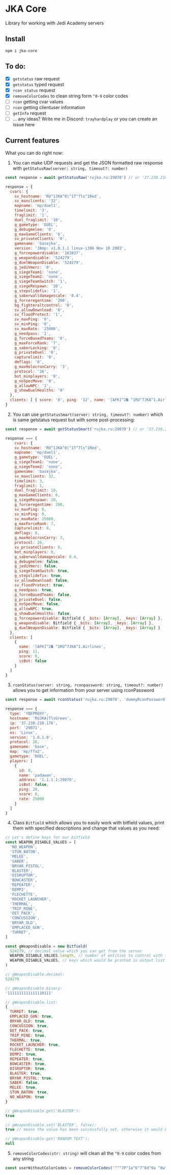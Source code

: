 # JKA Core
Library for working with Jedi Academy servers

## Install

```
npm i jka-core
```

## To do:
- [x] `getstatus` raw request
- [x] `getstatus` typed request
- [x] `rcon status` request
- [x] `removeColorCodes` to clean string form `^0-9` color codes
- [ ] `rcon` getting cvar values
- [ ] `rcon` getting clientuser information
- [ ] `getInfo` request
- [ ] ... any ideas? Write me in Discord: `trayhardplay` or you can create an issue here

## Current features
What you can do right now:

1. You can make UDP requests and get the JSON formatted raw response with `getStatusRaw(server: string, timeout?: number)`
```js
const response = await getStatusRaw('rujka.ru:29070') // or '37.230.210.176:29070'

response = {
  cvars: {
    sv_hostname: 'RU^1JKA^0|^1T^7ls^1Red',
    sv_maxclients: '32',
    mapname: 'mp/duel1',
    timelimit: '3',
    fraglimit: '1',
    duel_fraglimit: '10',
    g_gametype: 'DUEL',
    g_debugmelee: '0',
    g_maxGameClients: '6',
    sv_privateClients: '0',
    gamename: 'basejka',
    version: 'JAmp: v1.0.1.1 linux-i386 Nov 10 2003',
    g_forcepowerdisable: '163837',
    g_weapondisable: '524279',
    g_duelWeaponDisable: '524279',
    g_jediVmerc: '0',
    g_siegeTeam1: 'none',
    g_siegeTeam2: 'none',
    g_siegeTeamSwitch: '1',
    g_siegeRespawn: '20',
    g_stepslidefix: '1',
    g_saberwalldamagescale: '0.4',
    g_forceregentime: '200',
    bg_fighteraltcontrol: '0',
    sv_allowDownload: '0',
    sv_floodProtect: '1',
    sv_maxPing: '0',
    sv_minPing: '0',
    sv_maxRate: '25000',
    g_needpass: '1',
    g_forceBasedTeams: '0',
    g_maxForceRank: '7',
    g_saberLocking: '0',
    g_privateDuel: '0',
    capturelimit: '0',
    dmflags: '0',
    g_maxHolocronCarry: '3',
    protocol: '26',
    bot_minplayers: '0',
    g_noSpecMove: '0',
    g_allowNPC: '1',
    g_showDuelHealths: '0'
  },
  clients: [ { score: '0', ping: '12', name: '[AFK]^2� ^1RU^7JKA^1.Airlines' } ]
}
```
2. You can use `getStatusSmart(server: string, timeout?: number)` which is same getstatus request but with some post-processing:

```js
const response = await getStatusSmart('rujka.ru:29070') // or '37.230.210.176:29070'

response === {
    cvars: {
    sv_hostname: 'RU^1JKA^0|^1T^7ls^1Red',
    mapname: 'mp/duel1',
    g_gametype: 'DUEL',
    g_siegeTeam1: 'none',
    g_siegeTeam2: 'none',
    gamename: 'basejka',
    sv_maxclients: 32,
    timelimit: 3,
    fraglimit: 1,
    duel_fraglimit: 10,
    g_maxGameClients: 6,
    g_siegeRespawn: 20,
    g_forceregentime: 200,
    sv_maxPing: 0,
    sv_minPing: 0,
    sv_maxRate: 25000,
    g_maxForceRank: 7,
    capturelimit: 0,
    dmflags: 0,
    g_maxHolocronCarry: 3,
    protocol: 26,
    sv_privateClients: 0,
    bot_minplayers: 0,
    g_saberwalldamagescale: 0.4,
    g_debugmelee: false,
    g_jediVmerc: false,
    g_siegeTeamSwitch: true,
    g_stepslidefix: true,
    sv_allowDownload: false,
    sv_floodProtect: true,
    g_needpass: true,
    g_forceBasedTeams: false,
    g_privateDuel: false,
    g_noSpecMove: false,
    g_allowNPC: true,
    g_showDuelHealths: false,
    g_forcepowerdisable: Bitfield { _bits: [Array], _keys: [Array] },
    g_weapondisable: Bitfield { _bits: [Array], _keys: [Array] },
    g_duelWeaponDisable: Bitfield { _bits: [Array], _keys: [Array] }
  },
  clients: [
    {
      name: '[AFK]^2� ^1RU^7JKA^1.Airlines',
      ping: 11,
      score: 0,
      isBot: false
    }
  ]
}
```

3. `rconStatus(server: string, rconpassword: string, timeout?: number)` allows you to get information from your server using rconPassword
```js
const response = await rconStatus('rujka.ru:29070', 'dummyRconPassword')

response === {
  type: 'YBEPROXY',
  hostname: 'RUJKA|TlsGreen',
  ip: '37.230.210.176',
  port: '29071',
  os: 'Linux',
  version: '1.0.1.0',
  protocol: 26,
  gamename: 'base',
  map: 'mp/ffa2',
  gametype: 'DUEL',
  players: [
    {
      id: 0,
      name: 'padawan',
      address: '1.1.1.1:29070',
      isBot: false,
      ping: 20,
      score: 0,
      rate: 25000
    }  
  ]
}
```

4. Class `Bitfield` which allows you to easily work with bitfield values, print them with specified descriptions and change that values as you need:

```js
// Let's define keys for our bitfield
const WEAPON_DISABLE_VALUES = [
  'NO_WEAPON',
  'STUN_BATON',
  'MELEE',
  'SABER',
  'BRYAR_PISTOL',
  'BLASTER',
  'DISRUPTOR',
  'BOWCASTER',
  'REPEATER',
  'DEMP2',
  'FLECHETTE',
  'ROCKET_LAUNCHER',
  'THERMAL',
  'TRIP_MINE',
  'DET_PACK',
  'CONCUSSION',
  'BRYAR_OLD',
  'EMPLACED_GUN',
  'TURRET',
]

const gWeaponDisable = new Bitfield(
  524279, // decimal value which you can get from the server
  WEAPON_DISABLE_VALUES.length, // number of entities to control with this bitfield
  WEAPON_DISABLE_VALUES, // keys which would be printed in output list
)

// gWeaponDisable.decimal:
524279

// gWeaponDisable.binary:
'1111111111111110111'

// gWeaponDisable.list:
{
  TURRET: true,
  EMPLACED_GUN: true,
  BRYAR_OLD: true,
  CONCUSSION: true,
  DET_PACK: true,
  TRIP_MINE: true,
  THERMAL: true,
  ROCKET_LAUNCHER: true,
  FLECHETTE: true,
  DEMP2: true,
  REPEATER: true,
  BOWCASTER: true,
  DISRUPTOR: true,
  BLASTER: true,
  BRYAR_PISTOL: true,
  SABER: false,
  MELEE: true,
  STUN_BATON: true,
  NO_WEAPON: true
}

// gWeaponDisable.get('BLASTER'):
true

// gWeaponDisable.set('BLASTER', false):
true // means the value has been successfully set, otherwise it would be false

// gWeaponDisable.get('RANDOM TEXT'):
null
```
5. `removeColorCodes(str: string)` will clean all the `^0-9` color codes from any string

```js
const userWithoutColorCodes = removeColorCodes('^^^7P^1a^6^7^8d^9a ^0w^2a^2^3^4n'); // returns '^^Pada wan'
```
